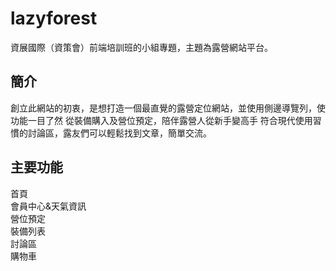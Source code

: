 # lazyforest
資展國際（資策會）前端培訓班的小組專題，主題為露營網站平台。

<h2>簡介</h2>
創立此網站的初衷，是想打造一個最直覺的露營定位網站，並使用側邊導覽列，使功能一目了然
從裝備購入及營位預定，陪伴露營人從新手變高手
符合現代使用習慣的討論區，露友們可以輕鬆找到文章，簡單交流。

<h2>主要功能</h2>
首頁
<br/>
會員中心&天氣資訊
<br/>
營位預定
<br/>
裝備列表

<br/>
討論區

<br/>
購物車

